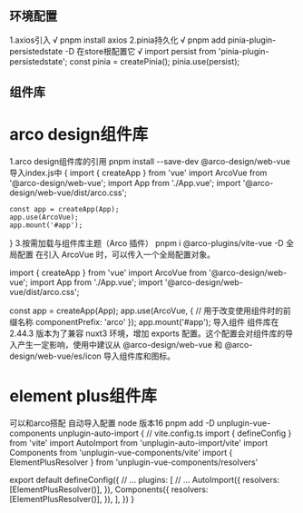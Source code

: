 ## 环境配置
1.axios引入 √
pnpm install axios
2.pinia持久化 √
pnpm add pinia-plugin-persistedstate -D
在store根配置它 √
import persist from 'pinia-plugin-persistedstate';
const pinia = createPinia();
pinia.use(persist);
## 组件库
# arco design组件库
1.arco design组件库的引用
pnpm install --save-dev @arco-design/web-vue
导入index.js中
{
    import { createApp } from 'vue'
    import ArcoVue from '@arco-design/web-vue';
    import App from './App.vue';
    import '@arco-design/web-vue/dist/arco.css';

    const app = createApp(App);
    app.use(ArcoVue);
    app.mount('#app');
}
3.按需加载与组件库主题（Arco 插件）
pnpm i @arco-plugins/vite-vue -D
全局配置
在引入 ArcoVue 时，可以传入一个全局配置对象。

import { createApp } from 'vue'
import ArcoVue from '@arco-design/web-vue';
import App from './App.vue';
import '@arco-design/web-vue/dist/arco.css';

const app = createApp(App);
app.use(ArcoVue, {
  // 用于改变使用组件时的前缀名称
  componentPrefix: 'arco'
});
app.mount('#app');
导入组件
组件库在 2.44.3 版本为了兼容 nuxt3 环境，增加 exports 配置。这个配置会对组件库的导入产生一定影响，使用中建议从 @arco-design/web-vue 和 @arco-design/web-vue/es/icon 导入组件库和图标。
# element plus组件库
可以和arco搭配
自动导入配置
node 版本16
pnpm add -D unplugin-vue-components unplugin-auto-import
{
    // vite.config.ts
import { defineConfig } from 'vite'
import AutoImport from 'unplugin-auto-import/vite'
import Components from 'unplugin-vue-components/vite'
import { ElementPlusResolver } from 'unplugin-vue-components/resolvers'

export default defineConfig({
  // ...
  plugins: [
    // ...
    AutoImport({
      resolvers: [ElementPlusResolver()],
    }),
    Components({
      resolvers: [ElementPlusResolver()],
    }),
  ],
})
}